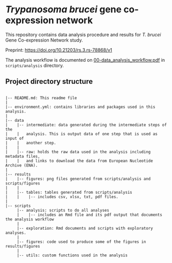 # *Trypanosoma brucei* gene co-expression network
This repository contains data analysis procedure and results for *T. brucei* Gene Co-expression Network study.

Preprint: https://doi.org/10.21203/rs.3.rs-78868/v1

The analysis workflow is documented on [00-data_analysis_workflow.pdf](https://github.com/wanjauk/tbrucei_gcn/blob/master/scripts/analysis/00-data_analysis_workflow.pdf) in `scripts/analysis` directory.

## Project directory structure

```
   
|-- README.md: This readme file
|
|-- environment.yml: contains libraries and packages used in this analysis.
|
|-- data
|    |-- intermediate: data generated during the intermediate steps of the
|    |   analysis. This is output data of one step that is used as input of
|    |   another step.
|    |
|    |-- raw: holds the raw data used in the analysis including metadata files,
|    |   and links to download the data from European Nucleotide Archive (ENA).
|
|-- results
|    |-- figures: png files generated from scripts/analysis and scripts/figures
|    |
|    |-- tables: tables generated from scripts/analysis
|    |    |-- includes csv, xlsx, txt, pdf files.
|    
|-- scripts
     |-- analysis: scripts to do all analyses
     |    |-- includes an Rmd file and its pdf output that documents the analysis workflow
     |
     |-- exploration: Rmd documents and scripts with exploratory analyses.
     |
     |-- figures: code used to produce some of the figures in results/figures
     |
     |-- utils: custom functions used in the analysis
```
